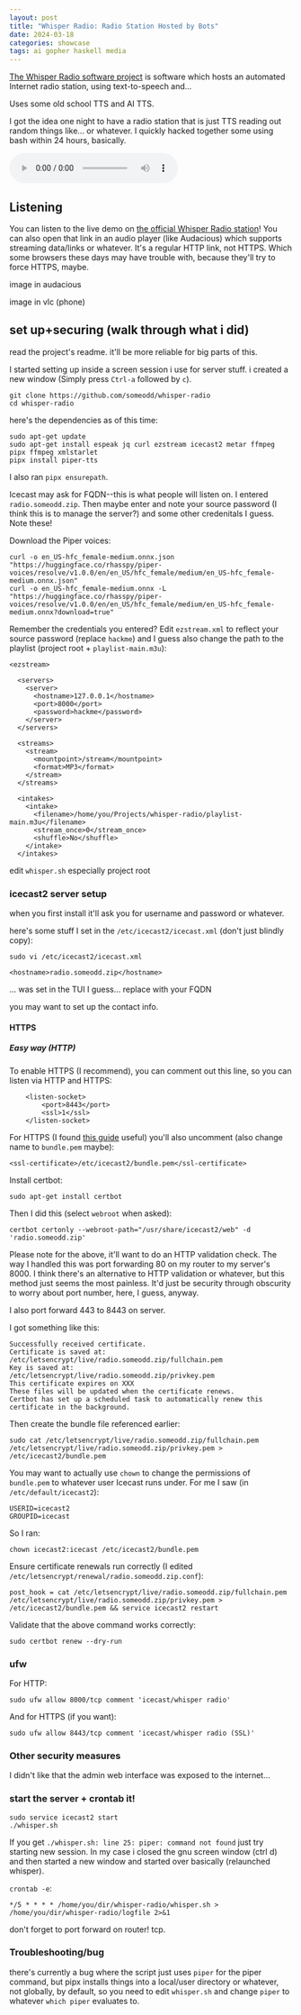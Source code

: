 ```yaml
---
layout: post
title: "Whisper Radio: Radio Station Hosted by Bots"
date: 2024-03-18
categories: showcase
tags: ai gopher haskell media
---
```


[The Whisper Radio software project](https://github.com/someodd/whisper-radio) is software which hosts an automated Internet radio station, using text-to-speech and...

Uses some old school TTS and AI TTS.

I got the idea one night to have a radio station that is just TTS reading out
random things like... or whatever. I quickly hacked together some using bash
within 24 hours, basically.

<audio controls>
  <source src="https://radio.someodd.zip/stream" type="audio/mp3">
</audio>


## Listening

You can listen to the live demo on [the official Whisper Radio
station](http://radio.someodd.zip/stream)! You can also open that link in
an audio player (like Audacious) which supports streaming data/links or
whatever. It's a regular HTTP link, not HTTPS. Which some browsers these days
may have trouble with, because they'll try to force HTTPS, maybe.

image in audacious

image in vlc (phone)

## set up+securing (walk through what i did)

read the project's readme. it'll be more reliable for big parts of this.

I started setting up inside a screen session i use for server stuff. i created a new window (Simply press `Ctrl-a` followed by `c`).

```
git clone https://github.com/someodd/whisper-radio
cd whisper-radio
```

here's the dependencies as of this time:

```
sudo apt-get update
sudo apt-get install espeak jq curl ezstream icecast2 metar ffmpeg pipx ffmpeg xmlstarlet
pipx install piper-tts
```

I also ran `pipx ensurepath`.

Icecast may ask for FQDN--this is what people will listen on. I entered `radio.someodd.zip`. Then maybe enter and note your source password (I think this is to manage the server?) and some other credenitals I guess. Note these!

Download the Piper voices:

```
curl -o en_US-hfc_female-medium.onnx.json "https://huggingface.co/rhasspy/piper-voices/resolve/v1.0.0/en/en_US/hfc_female/medium/en_US-hfc_female-medium.onnx.json"
curl -o en_US-hfc_female-medium.onnx -L "https://huggingface.co/rhasspy/piper-voices/resolve/v1.0.0/en/en_US/hfc_female/medium/en_US-hfc_female-medium.onnx?download=true"
```

Remember the credentials you entered? Edit `ezstream.xml` to reflect your source password (replace `hackme`) and I guess also change the path to the playlist (project root + `playlist-main.m3u`):

```
<ezstream>

  <servers>
    <server>
      <hostname>127.0.0.1</hostname>
      <port>8000</port>
      <password>hackme</password>
    </server>
  </servers>

  <streams>
    <stream>
      <mountpoint>/stream</mountpoint>
      <format>MP3</format>
    </stream>
  </streams>

  <intakes>
    <intake>
      <filename>/home/you/Projects/whisper-radio/playlist-main.m3u</filename>
      <stream_once>0</stream_once>
      <shuffle>No</shuffle>
    </intake>
  </intakes>
```

edit `whisper.sh` especially project root

### icecast2 server setup

when you first install it'll ask you for username and password or whatever.

here's some stuff I set in the `/etc/icecast2/icecast.xml` (don't just blindly copy):

`sudo vi /etc/icecast2/icecast.xml`

```
<hostname>radio.someodd.zip</hostname>
```

... was set in the TUI I guess... replace with your FQDN

you may want to set up the contact info.


#### HTTPS

##### Easy way (HTTP)

To enable HTTPS (I recommend), you can comment out this line, so you can listen
via HTTP and HTTPS:

```
    <listen-socket>
        <port>8443</port>
        <ssl>1</ssl>
    </listen-socket>
```

For HTTPS (I found [this
guide](https://www.mediarealm.com.au/articles/icecast-https-ssl-setup-lets-encrypt/)
useful) you'll also uncomment (also change name to `bundle.pem` maybe):

```
<ssl-certificate>/etc/icecast2/bundle.pem</ssl-certificate>
```

Install certbot:

```
sudo apt-get install certbot
```

Then I did this (select `webroot` when asked):

```
certbot certonly --webroot-path="/usr/share/icecast2/web" -d 'radio.someodd.zip'
```

Please note for the above, it'll want to do an HTTP validation check. The way I
handled this was port forwarding 80 on my router to my server's 8000. I think
there's an alternative to HTTP validation or whatever, but this method just
seems the most painless. It'd just be security through obscurity to worry about
port number, here, I guess, anyway.

I also port forward 443 to 8443 on server.

I got something like this:

```
Successfully received certificate.
Certificate is saved at: /etc/letsencrypt/live/radio.someodd.zip/fullchain.pem
Key is saved at:         /etc/letsencrypt/live/radio.someodd.zip/privkey.pem
This certificate expires on XXX
These files will be updated when the certificate renews.
Certbot has set up a scheduled task to automatically renew this certificate in the background.
```

Then create the bundle file referenced earlier:

```
sudo cat /etc/letsencrypt/live/radio.someodd.zip/fullchain.pem /etc/letsencrypt/live/radio.someodd.zip/privkey.pem > /etc/icecast2/bundle.pem
```

You may want to actually use `chown` to change the permissions of `bundle.pem`
to whatever user Icecast runs under. For me I saw (in `/etc/default/icecast2`):

```
USERID=icecast2
GROUPID=icecast
```

So I ran:

```
chown icecast2:icecast /etc/icecast2/bundle.pem
```

Ensure certificate renewals run correctly (I edited
`/etc/letsencrypt/renewal/radio.someodd.zip.conf`):

```
post_hook = cat /etc/letsencrypt/live/radio.someodd.zip/fullchain.pem /etc/letsencrypt/live/radio.someodd.zip/privkey.pem > /etc/icecast2/bundle.pem && service icecast2 restart
```

Validate that the above command works correctly:

```
sudo certbot renew --dry-run
```

### ufw

For HTTP:

```
sudo ufw allow 8000/tcp comment 'icecast/whisper radio'
```

And for HTTPS (if you want):

```
sudo ufw allow 8443/tcp comment 'icecast/whisper radio (SSL)'
```

### Other security measures

I didn't like that the admin web interface was exposed to the internet...

### start the server + crontab it!

```
sudo service icecast2 start
./whisper.sh
```

If you get `./whisper.sh: line 25: piper: command not found` just try starting new session. In my case i closed the gnu screen window (ctrl d) and then started a new window and started over basically (relaunched whisper).

`crontab -e`:

```
*/5 * * * * /home/you/dir/whisper-radio/whisper.sh > /home/you/dir/whisper-radio/logfile 2>&1
```

don't forget to port forward on router! tcp.

### Troubleshooting/bug

there's currently a bug where the script just uses `piper` for the piper command, but pipx installs things into a local/user directory or whatever, not globally, by default, so you need to edit `whisper.sh` and change `piper` to whatever `which piper` evaluates to.
